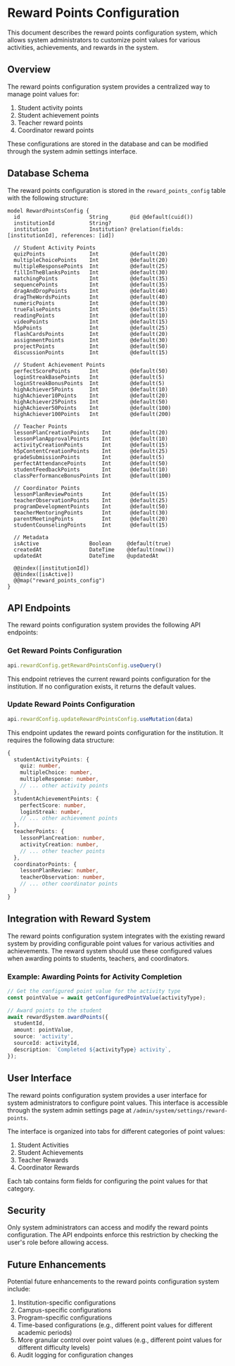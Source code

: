 # Reward Points Configuration

This document describes the reward points configuration system, which allows system administrators to customize point values for various activities, achievements, and rewards in the system.

## Overview

The reward points configuration system provides a centralized way to manage point values for:

1. Student activity points
2. Student achievement points
3. Teacher reward points
4. Coordinator reward points

These configurations are stored in the database and can be modified through the system admin settings interface.

## Database Schema

The reward points configuration is stored in the `reward_points_config` table with the following structure:

```prisma
model RewardPointsConfig {
  id                      String       @id @default(cuid())
  institutionId           String?
  institution             Institution? @relation(fields: [institutionId], references: [id])
  
  // Student Activity Points
  quizPoints              Int          @default(20)
  multipleChoicePoints    Int          @default(20)
  multipleResponsePoints  Int          @default(25)
  fillInTheBlanksPoints   Int          @default(30)
  matchingPoints          Int          @default(35)
  sequencePoints          Int          @default(35)
  dragAndDropPoints       Int          @default(40)
  dragTheWordsPoints      Int          @default(40)
  numericPoints           Int          @default(30)
  trueFalsePoints         Int          @default(15)
  readingPoints           Int          @default(10)
  videoPoints             Int          @default(15)
  h5pPoints               Int          @default(25)
  flashCardsPoints        Int          @default(20)
  assignmentPoints        Int          @default(30)
  projectPoints           Int          @default(50)
  discussionPoints        Int          @default(15)
  
  // Student Achievement Points
  perfectScorePoints      Int          @default(50)
  loginStreakBasePoints   Int          @default(5)
  loginStreakBonusPoints  Int          @default(5)
  highAchiever5Points     Int          @default(10)
  highAchiever10Points    Int          @default(20)
  highAchiever25Points    Int          @default(50)
  highAchiever50Points    Int          @default(100)
  highAchiever100Points   Int          @default(200)
  
  // Teacher Points
  lessonPlanCreationPoints    Int      @default(20)
  lessonPlanApprovalPoints    Int      @default(10)
  activityCreationPoints      Int      @default(15)
  h5pContentCreationPoints    Int      @default(25)
  gradeSubmissionPoints       Int      @default(5)
  perfectAttendancePoints     Int      @default(50)
  studentFeedbackPoints       Int      @default(10)
  classPerformanceBonusPoints Int      @default(100)
  
  // Coordinator Points
  lessonPlanReviewPoints      Int      @default(15)
  teacherObservationPoints    Int      @default(25)
  programDevelopmentPoints    Int      @default(50)
  teacherMentoringPoints      Int      @default(30)
  parentMeetingPoints         Int      @default(20)
  studentCounselingPoints     Int      @default(15)
  
  // Metadata
  isActive                Boolean     @default(true)
  createdAt               DateTime    @default(now())
  updatedAt               DateTime    @updatedAt
  
  @@index([institutionId])
  @@index([isActive])
  @@map("reward_points_config")
}
```

## API Endpoints

The reward points configuration system provides the following API endpoints:

### Get Reward Points Configuration

```typescript
api.rewardConfig.getRewardPointsConfig.useQuery()
```

This endpoint retrieves the current reward points configuration for the institution. If no configuration exists, it returns the default values.

### Update Reward Points Configuration

```typescript
api.rewardConfig.updateRewardPointsConfig.useMutation(data)
```

This endpoint updates the reward points configuration for the institution. It requires the following data structure:

```typescript
{
  studentActivityPoints: {
    quiz: number,
    multipleChoice: number,
    multipleResponse: number,
    // ... other activity points
  },
  studentAchievementPoints: {
    perfectScore: number,
    loginStreak: number,
    // ... other achievement points
  },
  teacherPoints: {
    lessonPlanCreation: number,
    activityCreation: number,
    // ... other teacher points
  },
  coordinatorPoints: {
    lessonPlanReview: number,
    teacherObservation: number,
    // ... other coordinator points
  }
}
```

## Integration with Reward System

The reward points configuration system integrates with the existing reward system by providing configurable point values for various activities and achievements. The reward system should use these configured values when awarding points to students, teachers, and coordinators.

### Example: Awarding Points for Activity Completion

```typescript
// Get the configured point value for the activity type
const pointValue = await getConfiguredPointValue(activityType);

// Award points to the student
await rewardSystem.awardPoints({
  studentId,
  amount: pointValue,
  source: 'activity',
  sourceId: activityId,
  description: `Completed ${activityType} activity`,
});
```

## User Interface

The reward points configuration system provides a user interface for system administrators to configure point values. This interface is accessible through the system admin settings page at `/admin/system/settings/reward-points`.

The interface is organized into tabs for different categories of point values:

1. Student Activities
2. Student Achievements
3. Teacher Rewards
4. Coordinator Rewards

Each tab contains form fields for configuring the point values for that category.

## Security

Only system administrators can access and modify the reward points configuration. The API endpoints enforce this restriction by checking the user's role before allowing access.

## Future Enhancements

Potential future enhancements to the reward points configuration system include:

1. Institution-specific configurations
2. Campus-specific configurations
3. Program-specific configurations
4. Time-based configurations (e.g., different point values for different academic periods)
5. More granular control over point values (e.g., different point values for different difficulty levels)
6. Audit logging for configuration changes
